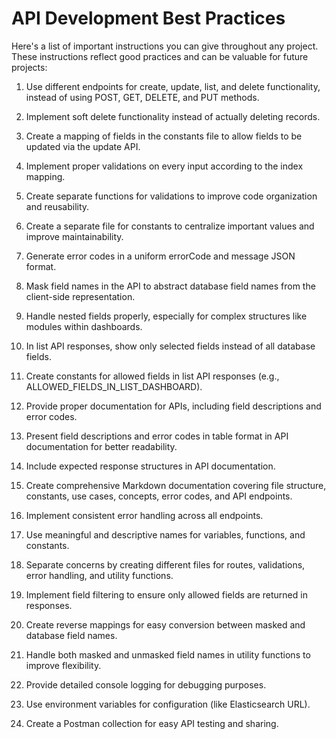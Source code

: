 # API Development Best Practices

Here's a list of important instructions you can give throughout any project. These instructions reflect good practices and can be valuable for future projects:

1. Use different endpoints for create, update, list, and delete functionality, instead of using POST, GET, DELETE, and PUT methods.

2. Implement soft delete functionality instead of actually deleting records.

3. Create a mapping of fields in the constants file to allow fields to be updated via the update API.

4. Implement proper validations on every input according to the index mapping.

5. Create separate functions for validations to improve code organization and reusability.

6. Create a separate file for constants to centralize important values and improve maintainability.

7. Generate error codes in a uniform errorCode and message JSON format.

8. Mask field names in the API to abstract database field names from the client-side representation.

9. Handle nested fields properly, especially for complex structures like modules within dashboards.

10. In list API responses, show only selected fields instead of all database fields.

11. Create constants for allowed fields in list API responses (e.g., ALLOWED_FIELDS_IN_LIST_DASHBOARD).

12. Provide proper documentation for APIs, including field descriptions and error codes.

13. Present field descriptions and error codes in table format in API documentation for better readability.

14. Include expected response structures in API documentation.

15. Create comprehensive Markdown documentation covering file structure, constants, use cases, concepts, error codes, and API endpoints.

16. Implement consistent error handling across all endpoints.

17. Use meaningful and descriptive names for variables, functions, and constants.

18. Separate concerns by creating different files for routes, validations, error handling, and utility functions.

19. Implement field filtering to ensure only allowed fields are returned in responses.

20. Create reverse mappings for easy conversion between masked and database field names.

21. Handle both masked and unmasked field names in utility functions to improve flexibility.

22. Provide detailed console logging for debugging purposes.

23. Use environment variables for configuration (like Elasticsearch URL).

24. Create a Postman collection for easy API testing and sharing.